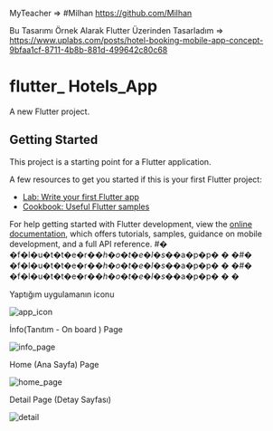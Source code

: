 MyTeacher => #Milhan https://github.com/Milhan

Bu Tasarımı Örnek Alarak Flutter Üzerinden Tasarladım => https://www.uplabs.com/posts/hotel-booking-mobile-app-concept-9bfaa1cf-8711-4b8b-881d-499642c80c68




# flutter_ Hotels_App 

A new Flutter project.

## Getting Started

This project is a starting point for a Flutter application.

A few resources to get you started if this is your first Flutter project:

- [Lab: Write your first Flutter app](https://docs.flutter.dev/get-started/codelab)
- [Cookbook: Useful Flutter samples](https://docs.flutter.dev/cookbook)

For help getting started with Flutter development, view the
[online documentation](https://docs.flutter.dev/), which offers tutorials,
samples, guidance on mobile development, and a full API reference.
#� �f�l�u�t�t�e�r�_�h�o�t�e�l�s�_�a�p�p�
�
�#� �f�l�u�t�t�e�r�_�h�o�t�e�l�s�_�a�p�p�
�
�#� �f�l�u�t�t�e�r�_�h�o�t�e�l�s�_�a�p�p�
�
�

Yaptığım uygulamanın iconu 

![app_icon](https://user-images.githubusercontent.com/92873250/237022800-7592c190-43d7-42f4-90c3-61f06d0927fd.png)

 İnfo(Tanıtım - On board ) Page

![info_page](https://user-images.githubusercontent.com/92873250/237022873-430b1e6a-2a73-42fc-a79a-bde93fdf2438.png)

 Home (Ana Sayfa) Page

![home_page](https://user-images.githubusercontent.com/92873250/237023006-1563244d-8636-414b-b05f-7bfc8d05f63f.png)

Detail Page (Detay Sayfası)

![detail](https://user-images.githubusercontent.com/92873250/237042275-514e5c5a-eefc-4ab9-9e56-e6d9dc7355e5.png)

